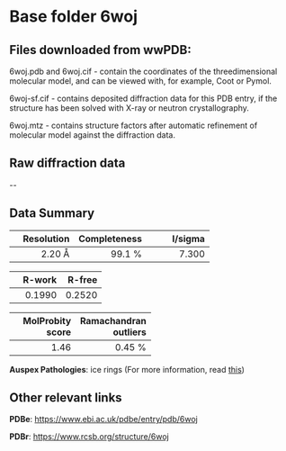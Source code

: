 # Base folder 6woj

## Files downloaded from wwPDB:

6woj.pdb and 6woj.cif - contain the coordinates of the threedimensional molecular model, and can be viewed with, for example, Coot or Pymol.

6woj-sf.cif - contains deposited diffraction data for this PDB entry, if the structure has been solved with X-ray or neutron crystallography.

6woj.mtz - contains structure factors after automatic refinement of molecular model against the diffraction data.

## Raw diffraction data

--<br> 

## Data Summary
|   | Resolution | Completeness| I/sigma |
|---|-------------:|----------------:|--------------:|
|   |2.20 Å|99.1  %|<img width=50/>7.300|

|   | **R-work**| **R-free**   
|---|-------------:|----------------:|           
||  0.1990|  0.2520|

|   |**MolProbity<br>score**| **Ramachandran<br>outliers** 
|---|-------------:|----------------:|
||  1.46|  0.45 %|

**Auspex Pathologies**: ice rings (For more information, read [this](https://github.com/thorn-lab/coronavirus_structural_task_force/blob/master/pdb/nsp3/SARS-CoV-2/6woj/validation/auspex/6woj_auspex_comments.txt))

 



## Other relevant links 
**PDBe**:  https://www.ebi.ac.uk/pdbe/entry/pdb/6woj
 
**PDBr**: https://www.rcsb.org/structure/6woj 

